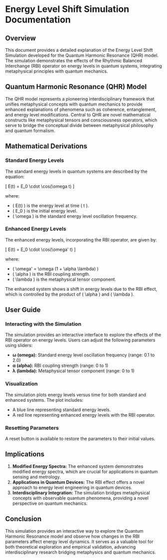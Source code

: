 # Energy Level Shift Simulation Documentation

## Overview

This document provides a detailed explanation of the Energy Level Shift Simulation developed for the Quantum Harmonic Resonance (QHR) model. The simulation demonstrates the effects of the Rhythmic Balanced Interchange (RBI) operator on energy levels in quantum systems, integrating metaphysical principles with quantum mechanics.

## Quantum Harmonic Resonance (QHR) Model

The QHR model represents a pioneering interdisciplinary framework that unifies metaphysical concepts with quantum mechanics to provide enhanced explanations of phenomena such as coherence, entanglement, and energy level modifications. Central to QHR are novel mathematical constructs like metaphysical tensors and consciousness operators, which serve to bridge the conceptual divide between metaphysical philosophy and quantum formalism.

## Mathematical Derivations

### Standard Energy Levels

The standard energy levels in quantum systems are described by the equation:

\[ E(t) = E_0 \cdot \cos(\omega t) \]

where:
- \( E(t) \) is the energy level at time \( t \).
- \( E_0 \) is the initial energy level.
- \( \omega \) is the standard energy level oscillation frequency.

### Enhanced Energy Levels

The enhanced energy levels, incorporating the RBI operator, are given by:

\[ E(t) = E_0 \cdot \cos(\omega' t) \]

where:
- \( \omega' = \omega (1 + \alpha \lambda) \)
- \( \alpha \) is the RBI coupling strength.
- \( \lambda \) is the metaphysical tensor component.

The enhanced system shows a shift in energy levels due to the RBI effect, which is controlled by the product of \( \alpha \) and \( \lambda \).

## User Guide

### Interacting with the Simulation

The simulation provides an interactive interface to explore the effects of the RBI operator on energy levels. Users can adjust the following parameters using sliders:

- **ω (omega):** Standard energy level oscillation frequency (range: 0.1 to 2.0)
- **α (alpha):** RBI coupling strength (range: 0 to 1)
- **λ (lambda):** Metaphysical tensor component (range: 0 to 1)

### Visualization

The simulation plots energy levels versus time for both standard and enhanced systems. The plot includes:

- A blue line representing standard energy levels.
- A red line representing enhanced energy levels with the RBI operator.

### Resetting Parameters

A reset button is available to restore the parameters to their initial values.

## Implications

1. **Modified Energy Spectra:** The enhanced system demonstrates modified energy spectra, which are crucial for applications in quantum sensing and metrology.
2. **Applications in Quantum Devices:** The RBI effect offers a novel approach to energy level engineering in quantum devices.
3. **Interdisciplinary Integration:** The simulation bridges metaphysical concepts with observable quantum phenomena, providing a novel perspective on quantum mechanics.

## Conclusion

This simulation provides an interactive way to explore the Quantum Harmonic Resonance model and observe how changes in the RBI parameters affect energy level dynamics. It serves as a valuable tool for both theoretical exploration and empirical validation, advancing interdisciplinary research bridging metaphysics and quantum mechanics.
